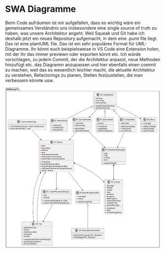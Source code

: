 # SWA Diagramme
Beim Code aufräumen ist mir aufgefallen, dass es wichtig wäre ein gemeinsames Verständnis uns insbesondere eine single source of truth zu haben, was unsere Architektur angeht. Weil Squeak und Git habe ich deshalb jetzt ein neues Repository aufgemacht, in dem eine .puml file liegt. Das ist eine plantUML file. Das ist ein sehr populäres Format für UML-Diagramme. Ihr könnt euch beispielsweise in VS Code eine Extension holen, mit der ihr das immer previewn oder exporten könnt etc. Ich würde vorschlagen, zu jedem Commit, der die Architektur anpasst, neue Methoden hinzufügt etc. das Diagramm anzupassen und hier ebenfalls einen commit zu machen, weil das es wesentlich leichter macht, die aktuelle Architektur zu verstehen, Refactorings zu planen, Stellen festzustellen, die man verbessern könnte usw.

![alt text](/out/diagram/EmperorPaperplane.svg)
